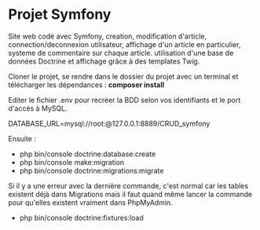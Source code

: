 # Projet Symfony

Site web codé avec Symfony, creation, modification d'article, connection/deconnexion utilisateur, affichage d'un article en particulier, systeme de commentaire sur chaque article. utilisation d'une base de données Doctrine et affichage grâce à des templates Twig.

Cloner le projet, se rendre dans le dossier du projet avec un terminal et télécharger les dépendances : **composer install**

Editer le fichier .env pour recréer la BDD selon vos identifiants et le port d'accès à MySQL.  

DATABASE_URL=mysql://root:@127.0.0.1:8889/CRUD_symfony

Ensuite : 

- php bin/console doctrine:database:create
- php bin/console make:migration
- php bin/console doctrine:migrations:migrate

Si il y a une erreur avec la dernière commande, c'est normal car les tables existent déjà dans Migrations mais il faut quand même lancer la commande pour qu'elles existent vraiment dans PhpMyAdmin.

- php bin/console doctrine:fixtures:load


